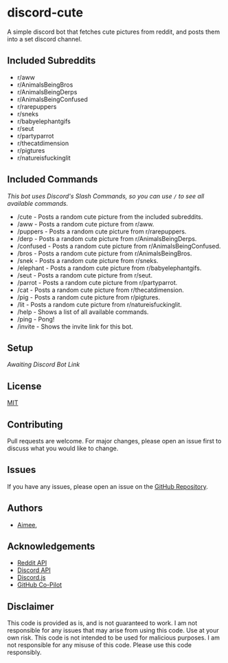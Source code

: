 # discord-cute

A simple discord bot that fetches cute pictures from reddit, and posts them into a set discord channel.

## Included Subreddits

- r/aww
- r/AnimalsBeingBros
- r/AnimalsBeingDerps
- r/AnimalsBeingConfused
- r/rarepuppers
- r/sneks
- r/babyelephantgifs
- r/seut
- r/partyparrot
- r/thecatdimension
- r/pigtures
- r/natureisfuckinglit

## Included Commands

*This bot uses Discord's Slash Commands, so you can use `/` to see all available commands.*

- /cute - Posts a random cute picture from the included subreddits.
- /aww - Posts a random cute picture from r/aww.
- /puppers - Posts a random cute picture from r/rarepuppers.
- /derp - Posts a random cute picture from r/AnimalsBeingDerps.
- /confused - Posts a random cute picture from r/AnimalsBeingConfused.
- /bros - Posts a random cute picture from r/AnimalsBeingBros.
- /snek - Posts a random cute picture from r/sneks.
- /elephant - Posts a random cute picture from r/babyelephantgifs.
- /seut - Posts a random cute picture from r/seut.
- /parrot - Posts a random cute picture from r/partyparrot.
- /cat - Posts a random cute picture from r/thecatdimension.
- /pig - Posts a random cute picture from r/pigtures.
- /lit - Posts a random cute picture from r/natureisfuckinglit.
- /help - Shows a list of all available commands.
- /ping - Pong!
- /invite - Shows the invite link for this bot.

## Setup

*Awaiting Discord Bot Link*

## License

[MIT](https://choosealicense.com/licenses/mit/)

## Contributing

Pull requests are welcome. For major changes, please open an issue first to discuss what you would like to change.

## Issues

If you have any issues, please open an issue on the [GitHub Repository](https://github.com/aimeesunflower/discord-cute/issues).

## Authors

- [Aimee](https://github.com/aimeesunflower),

## Acknowledgements

- [Reddit API](https://www.reddit.com/dev/api/)
- [Discord API](https://discord.com/developers/docs/intro)
- [Discord.js](https://discord.js.org/#/)
- [GitHub Co-Pilot](https://copilot.github.com/)

## Disclaimer

This code is provided as is, and is not guaranteed to work. I am not responsible for any issues that may arise from using this code. Use at your own risk. This code is not intended to be used for malicious purposes. I am not responsible for any misuse of this code. Please use this code responsibly.
